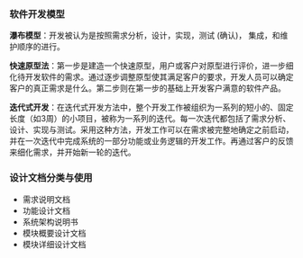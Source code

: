 ### **软件开发模型**

**瀑布模型**：开发被认为是按照需求分析，设计，实现，测试 (确认)， 集成，和维护顺序的进行。

**快速原型法**：第一步是建造一个快速原型，用户或客户对原型进行评价，进一步细化待开发软件的需求。通过逐步调整原型使其满足客户的要求，开发人员可以确定客户的真正需求是什么。第二步则在第一步的基础上开发客户满意的软件产品。

**迭代式开发**：在迭代式开发方法中，整个开发工作被组织为一系列的短小的、固定长度（如3周）的小项目，被称为一系列的迭代。每一次迭代都包括了需求分析、设计、实现与测试。采用这种方法，开发工作可以在需求被完整地确定之前启动，并在一次迭代中完成系统的一部分功能或业务逻辑的开发工作。再通过客户的反馈来细化需求，并开始新一轮的迭代。

### 设计文档分类与使用

* 需求说明文档
* 功能设计文档
* 系统架构说明书
* 模块概要设计文档
* 模块详细设计文档